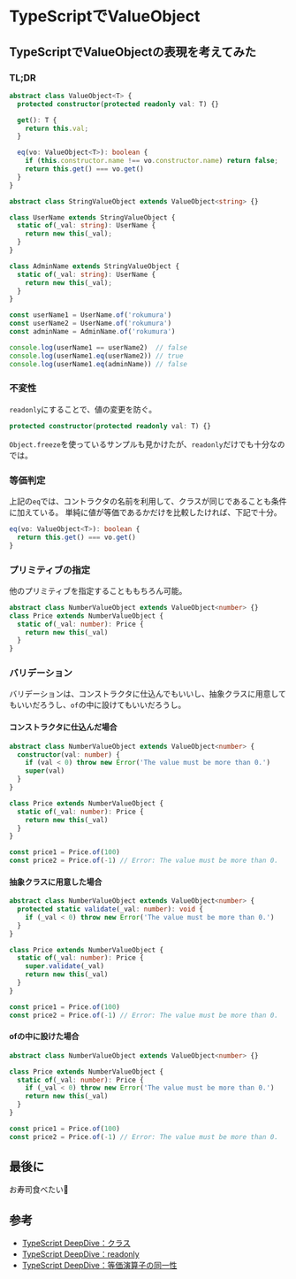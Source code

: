 # TypeScriptでValueObject

## TypeScriptでValueObjectの表現を考えてみた

### TL;DR

```typescript
abstract class ValueObject<T> {
  protected constructor(protected readonly val: T) {}

  get(): T {
    return this.val;
  }

  eq(vo: ValueObject<T>): boolean {
    if (this.constructor.name !== vo.constructor.name) return false;
    return this.get() === vo.get()
  }
}

abstract class StringValueObject extends ValueObject<string> {}

class UserName extends StringValueObject {
  static of(_val: string): UserName {
    return new this(_val);
  }
}

class AdminName extends StringValueObject {
  static of(_val: string): UserName {
    return new this(_val);
  }
}

const userName1 = UserName.of('rokumura')
const userName2 = UserName.of('rokumura')
const adminName = AdminName.of('rokumura')

console.log(userName1 == userName2)  // false
console.log(userName1.eq(userName2)) // true
console.log(userName1.eq(adminName)) // false
```

### 不変性

`readonly`にすることで、値の変更を防ぐ。

```typescript
protected constructor(protected readonly val: T) {}
```

`Object.freeze`を使っているサンプルも見かけたが、`readonly`だけでも十分なのでは。

### 等価判定

上記の`eq`では、コントラクタの名前を利用して、クラスが同じであることも条件に加えている。 単純に値が等価であるかだけを比較したければ、下記で十分。

```typescript
eq(vo: ValueObject<T>): boolean {
  return this.get() === vo.get()
}
```

### プリミティブの指定

他のプリミティブを指定することももちろん可能。

```typescript
abstract class NumberValueObject extends ValueObject<number> {}
class Price extends NumberValueObject {
  static of(_val: number): Price {
    return new this(_val)
  }
}
```

### バリデーション

バリデーションは、コンストラクタに仕込んでもいいし、抽象クラスに用意してもいいだろうし、`of`の中に設けてもいいだろうし。

#### コンストラクタに仕込んだ場合

```typescript
abstract class NumberValueObject extends ValueObject<number> {
  constructor(val: number) {
    if (val < 0) throw new Error('The value must be more than 0.')
    super(val)
  }
}

class Price extends NumberValueObject {
  static of(_val: number): Price {
    return new this(_val)
  }
}

const price1 = Price.of(100)
const price2 = Price.of(-1) // Error: The value must be more than 0.
```

#### 抽象クラスに用意した場合

```typescript
abstract class NumberValueObject extends ValueObject<number> {
  protected static validate(_val: number): void {
    if (_val < 0) throw new Error('The value must be more than 0.')
  }
}

class Price extends NumberValueObject {
  static of(_val: number): Price {
    super.validate(_val)
    return new this(_val)
  }
}

const price1 = Price.of(100)
const price2 = Price.of(-1) // Error: The value must be more than 0.
```

#### ofの中に設けた場合

```typescript
abstract class NumberValueObject extends ValueObject<number> {}

class Price extends NumberValueObject {
  static of(_val: number): Price {
    if (_val < 0) throw new Error('The value must be more than 0.')
    return new this(_val)
  }
}

const price1 = Price.of(100)
const price2 = Price.of(-1) // Error: The value must be more than 0.
```

## 最後に

お寿司食べたい🍣

## 参考

* [TypeScript DeepDive：クラス](https://typescript-jp.gitbook.io/deep-dive/future-javascript/classes)
* [TypeScript DeepDive：readonly](https://typescript-jp.gitbook.io/deep-dive/type-system/readonly)
* [TypeScript DeepDive：等価演算子の同一性](https://typescript-jp.gitbook.io/deep-dive/recap/equality)

